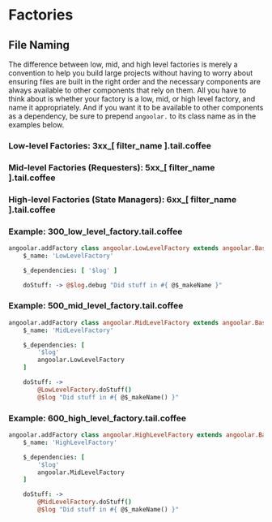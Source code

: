 # Factories

## File Naming

The difference between low, mid, and high level factories is merely a convention to help you build large projects without having to worry about ensuring files are built in the right order and the necessary components are always available to other components that rely on them. All you have to think about is whether your factory is a low, mid, or high level factory, and name it appropriately. And if you want it to be available to other components as a dependency, be sure to prepend `angoolar.` to its class name as in the examples below.

### Low-level Factories: 3xx_[ filter_name ].tail.coffee
### Mid-level Factories (Requesters): 5xx_[ filter_name ].tail.coffee
### High-level Factories (State Managers): 6xx_[ filter_name ].tail.coffee

### Example: 300_low_level_factory.tail.coffee

```coffee
angoolar.addFactory class angoolar.LowLevelFactory extends angoolar.BaseFactory
	$_name: 'LowLevelFactory'

	$_dependencies: [ '$log' ]

	doStuff: -> @$log.debug "Did stuff in #{ @$_makeName }"
```

### Example: 500_mid_level_factory.tail.coffee

```coffee
angoolar.addFactory class angoolar.MidLevelFactory extends angoolar.BaseFactory
	$_name: 'MidLevelFactory'

	$_dependencies: [
		'$log'
		angoolar.LowLevelFactory
	]

	doStuff: ->
		@LowLevelFactory.doStuff()
		@$log "Did stuff in #{ @$_makeName() }"
```

### Example: 600_high_level_factory.tail.coffee

```coffee
angoolar.addFactory class angoolar.HighLevelFactory extends angoolar.BaseFactory
	$_name: 'HighLevelFactory'

	$_dependencies: [
		'$log'
		angoolar.MidLevelFactory
	]

	doStuff: ->
		@MidLevelFactory.doStuff()
		@$log "Did stuff in #{ @$_makeName() }"
```

